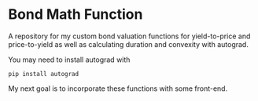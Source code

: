 # Bond Math Function

A repository for my custom bond valuation functions for yield-to-price and price-to-yield as well as calculating duration and convexity with autograd.

You may need to install autograd with
```
pip install autograd
```

My next goal is to incorporate these functions with some front-end. 
